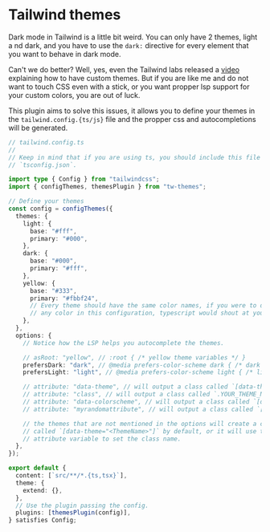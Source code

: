 # Tailwind themes

Dark mode in Tailwind is a little bit weird. You can only have 2 themes, light a
nd dark, and you have to use the `dark:` directive for every element that you
want to behave in dark mode.

Can't we do better? Well, yes, even the Tailwind labs released a
[video](https://www.youtube.com/watch?v=MAtaT8BZEAo&pp=ygUPdGFpbHdpbmQgdGhlbWVz)
explaining how to have custom themes. But if you are like me and do not want to
touch CSS even with a stick, or you want propper lsp support for your custom
colors, you are out of luck.

This plugin aims to solve this issues, it allows you to define your themes in
the `tailwind.config.{ts/js}` file and the propper css and autocompletions will
be generated.

```ts
// tailwind.config.ts
//
// Keep in mind that if you are using ts, you should include this file in your
// `tsconfig.json`.

import type { Config } from "tailwindcss";
import { configThemes, themesPlugin } from "tw-themes";

// Define your themes
const config = configThemes({
  themes: {
    light: {
      base: "#fff",
      primary: "#000",
    },
    dark: {
      base: "#000",
      primary: "#fff",
    },
    yellow: {
      base: "#333",
      primary: "#fbbf24",
      // Every theme should have the same color names, if you were to delete
      // any color in this configuration, typescript would shout at you.
    },
  },
  options: {
    // Notice how the LSP helps you autocomplete the themes.

    // asRoot: "yellow", // :root { /* yellow theme variables */ }
    prefersDark: "dark", // @media prefers-color-scheme dark { /* dark theme variables */ }
    prefersLight: "light", // @media prefers-color-scheme light { /* light theme variables */ }

    // attribute: "data-theme", // will output a class called `[data-theme="YOUR_THEME_NAME"]` for each of your themes (DEFAULT).
    // attribute: "class", // will output a class called `.YOUR_THEME_NAME` for each of your themes.
    // attribute: "data-colorscheme", // will output a class called `[data-colorscheme="YOUR_THEME_NAME"]` for each of your themes.
    // attribute: "myrandomattribute", // will output a class called `[myrandomattribute="YOUR_THEME_NAME"]` for each of your themes, IDK why you would do this, but you can.

    // the themes that are not mentioned in the options will create a class
    // called `[data-theme="<ThemeName>"]` by default, or it will use the
    // attribute variable to set the class name.
  },
});

export default {
  content: [`src/**/*.{ts,tsx}`],
  theme: {
    extend: {},
  },
  // Use the plugin passing the config.
  plugins: [themesPlugin(config)],
} satisfies Config;
```
